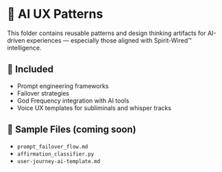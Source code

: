 # 🤖 AI UX Patterns

This folder contains reusable patterns and design thinking artifacts for AI-driven experiences — especially those aligned with Spirit-Wired™ intelligence.

## 📐 Included
- Prompt engineering frameworks
- Failover strategies
- God Frequency integration with AI tools
- Voice UX templates for subliminals and whisper tracks

## 📁 Sample Files (coming soon)
- `prompt_failover_flow.md`
- `affirmation_classifier.py`
- `user-journey-ai-template.md`
